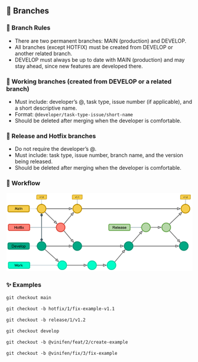 ## 🌿 Branches

### 📏 Branch Rules
- There are two permanent branches: MAIN (production) and DEVELOP.
- All branches (except HOTFIX) must be created from DEVELOP or another related branch.
- DEVELOP must always be up to date with MAIN (production) and may stay ahead, since new features are developed there.

### 🔀 Working branches (created from DEVELOP or a related branch)
- Must include: developer’s @, task type, issue number (if applicable), and a short descriptive name.
- Format: ``@developer/task-type-issue/short-name``
- Should be deleted after merging when the developer is comfortable.

### 🚨 Release and Hotfix branches
- Do not require the developer’s @.
- Must include: task type, issue number, branch name, and the version being released.
- Should be deleted after merging when the developer is comfortable.

### 🔁 Workflow

![gitflow](https://github.com/vinifen/gitflow-documentation/blob/main/images/gitflow-branches.png)

### ✨ Examples

```branch
git checkout main
```

```branch
git checkout -b hotfix/1/fix-example-v1.1
```

```branch
git checkout -b release/1/v1.2
```

```branch
git checkout develop
```

```branch
git checkout -b @vinifen/feat/2/create-example
```

```branch
git checkout -b @vinifen/fix/3/fix-example
```
